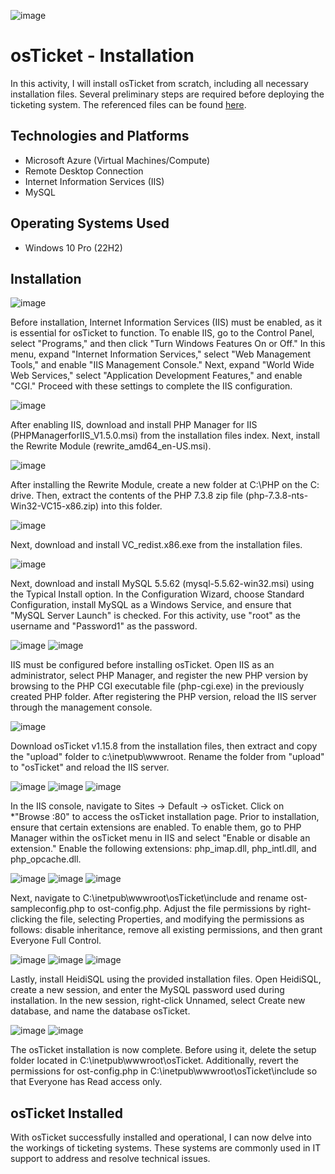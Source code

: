 ![image](https://github.com/user-attachments/assets/4df7de56-a264-4679-9df5-64f285e9c6f8)

<h1>osTicket - Installation</h1>
In this activity, I will install osTicket from scratch, including all necessary installation files. Several preliminary steps are required before deploying the ticketing system. The referenced files can be found <a href="https://drive.google.com/drive/u/2/folders/1APMfNyfNzcxZC6EzdaNfdZsUwxWYChf6"> here</a>.

<h2>Technologies and Platforms</h2>

- Microsoft Azure (Virtual Machines/Compute)
- Remote Desktop Connection
- Internet Information Services (IIS)
- MySQL

<h2>Operating Systems Used </h2>

- Windows 10 Pro</b> (22H2)


<h2>Installation</h2>

![image](https://github.com/user-attachments/assets/150fc80e-4751-447e-9fb5-2e08545c6fe7)

<p>
Before installation, Internet Information Services (IIS) must be enabled, as it is essential for osTicket to function. To enable IIS, go to the Control Panel, select "Programs," and then click "Turn Windows Features On or Off." In this menu, expand "Internet Information Services," select "Web Management Tools," and enable "IIS Management Console." Next, expand "World Wide Web Services," select "Application Development Features," and enable "CGI." Proceed with these settings to complete the IIS configuration.
</p>

![image](https://github.com/user-attachments/assets/8607c319-45ef-46e0-a8b6-3e03d4f8f6b7)

<p>
After enabling IIS, download and install PHP Manager for IIS (PHPManagerforIIS_V1.5.0.msi) from the installation files index. Next, install the Rewrite Module (rewrite_amd64_en-US.msi). 
</p>

![image](https://github.com/user-attachments/assets/e6b65f83-7f85-42f1-82f0-572adf65ba5a)

<p>
After installing the Rewrite Module, create a new folder at C:\PHP on the C: drive. Then, extract the contents of the PHP 7.3.8 zip file (php-7.3.8-nts-Win32-VC15-x86.zip) into this folder. 
</p>

![image](https://github.com/user-attachments/assets/2cecfa36-ed65-4c7e-848b-4d3866b49bba)

<p>
Next, download and install VC_redist.x86.exe from the installation files.
</p>

![image](https://github.com/user-attachments/assets/6d3d84a1-1777-4cc0-90b0-405d91c27939)

<p>
Next, download and install MySQL 5.5.62 (mysql-5.5.62-win32.msi) using the Typical Install option. In the Configuration Wizard, choose Standard Configuration, install MySQL as a Windows Service, and ensure that "MySQL Server Launch" is checked. For this activity, use "root" as the username and "Password1" as the password.
</p>

![image](https://github.com/user-attachments/assets/1e74b89e-e2a6-4b7d-ace4-30f17e52a099)
![image](https://github.com/user-attachments/assets/f239d011-ac3b-4478-a9e0-a49b24411f82)

<p>
IIS must be configured before installing osTicket. Open IIS as an administrator, select PHP Manager, and register the new PHP version by browsing to the PHP CGI executable file (php-cgi.exe) in the previously created PHP folder. After registering the PHP version, reload the IIS server through the management console.
</p>

![image](https://github.com/user-attachments/assets/bfab71bc-f734-49af-8ba2-733b0908a547)

<p>
Download osTicket v1.15.8 from the installation files, then extract and copy the "upload" folder to c:\inetpub\wwwroot. Rename the folder from "upload" to "osTicket" and reload the IIS server. 
</p>

![image](https://github.com/user-attachments/assets/2f125ef3-3a48-446b-ad78-4efec4cda7bc)
![image](https://github.com/user-attachments/assets/2a5c2ab3-5bf4-4dae-949d-cb32bb897cf4)
![image](https://github.com/user-attachments/assets/ae37e608-1e08-484c-990f-0b4d238c02b8)

<p>
In the IIS console, navigate to Sites -> Default -> osTicket. Click on *"Browse :80" to access the osTicket installation page. Prior to installation, ensure that certain extensions are enabled. To enable them, go to PHP Manager within the osTicket menu in IIS and select "Enable or disable an extension." Enable the following extensions: php_imap.dll, php_intl.dll, and php_opcache.dll. 
</p>

![image](https://github.com/user-attachments/assets/4b7d1630-aeb2-4189-93f7-9021e97716cc)
![image](https://github.com/user-attachments/assets/1bc663a0-9242-44a9-a30a-2b047854e30c)
![image](https://github.com/user-attachments/assets/662ba6d0-ddd4-4c7c-bb0c-58d15352261c)

<p>
Next, navigate to C:\inetpub\wwwroot\osTicket\include and rename ost-sampleconfig.php to ost-config.php. Adjust the file permissions by right-clicking the file, selecting Properties, and modifying the permissions as follows: disable inheritance, remove all existing permissions, and then grant Everyone Full Control. 
</p>

![image](https://github.com/user-attachments/assets/ca312924-f911-4de7-9fa9-3436acecdf83)
![image](https://github.com/user-attachments/assets/1d993cad-b9e3-4878-a91f-b1e2f2171d8b)
![image](https://github.com/user-attachments/assets/5c2ae6f8-38ce-4bc5-964c-dc9066dd8e6a)

<p>
Lastly, install HeidiSQL using the provided installation files. Open HeidiSQL, create a new session, and enter the MySQL password used during installation. In the new session, right-click Unnamed, select Create new database, and name the database osTicket. 
</p>

![image](https://github.com/user-attachments/assets/e3cb6031-f8df-4c81-a30f-1001512daf21)
![image](https://github.com/user-attachments/assets/b972eb35-d88b-4276-8740-a5d4d7716c7f)

<p>
The osTicket installation is now complete. Before using it, delete the setup folder located in C:\inetpub\wwwroot\osTicket. Additionally, revert the permissions for ost-config.php in C:\inetpub\wwwroot\osTicket\include so that Everyone has Read access only. 
</p>

<h2>osTicket Installed</h2>
With osTicket successfully installed and operational, I can now delve into the workings of ticketing systems. These systems are commonly used in IT support to address and resolve technical issues. 
